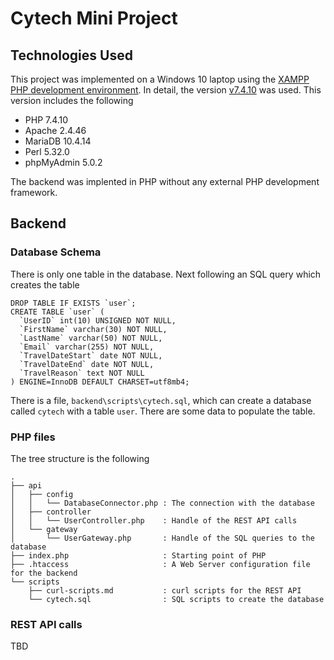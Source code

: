 # Cytech Mini Project


## Technologies Used

This project was implemented on a Windows 10 laptop using the [XAMPP PHP development environment](https://www.apachefriends.org/index.html). In detail, the version [v7.4.10](https://www.apachefriends.org/blog/new_xampp_20200912.html) was used. This version includes the following
* PHP 7.4.10
* Apache 2.4.46
* MariaDB 10.4.14
* Perl 5.32.0
* phpMyAdmin 5.0.2

The backend was implented in PHP without any external PHP development framework.


## Backend

### Database Schema

There is only one table in the database. Next following an SQL query which creates the table

```
DROP TABLE IF EXISTS `user`;
CREATE TABLE `user` (
  `UserID` int(10) UNSIGNED NOT NULL,
  `FirstName` varchar(30) NOT NULL,
  `LastName` varchar(50) NOT NULL,
  `Email` varchar(255) NOT NULL,
  `TravelDateStart` date NOT NULL,
  `TravelDateEnd` date NOT NULL,
  `TravelReason` text NOT NULL
) ENGINE=InnoDB DEFAULT CHARSET=utf8mb4;
```

There is a file, `backend\scripts\cytech.sql`, which can create a database called `cytech` with a table `user`. There are some data to populate the table.

### PHP files

The tree structure is the following

```
.
├── api
│   ├── config
│   │   └── DatabaseConnector.php : The connection with the database
│   ├── controller
│   │   └── UserController.php    : Handle of the REST API calls
│   └── gateway
│       └── UserGateway.php       : Handle of the SQL queries to the database
├── index.php                     : Starting point of PHP
├── .htaccess                     : A Web Server configuration file for the backend
└── scripts
    ├── curl-scripts.md           : curl scripts for the REST API
    └── cytech.sql                : SQL scripts to create the database
```

### REST API calls

TBD
